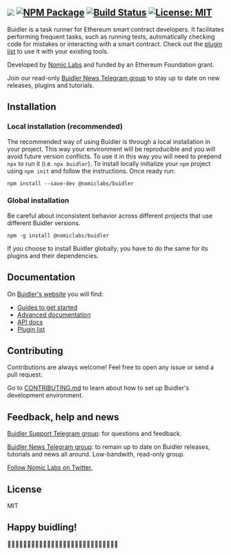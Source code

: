 ![](https://user-images.githubusercontent.com/232174/57331293-9a042100-70ee-11e9-8c37-8a5d52875bf4.png)
[![NPM Package](https://img.shields.io/npm/v/@nomiclabs/buidler.svg?style=flat-square)](https://www.npmjs.org/package/@nomiclabs/buidler)
[![Build Status](https://travis-ci.com/nomiclabs/buidler.svg?branch=master)](https://travis-ci.com/nomiclabs/buidler)
[![License: MIT](https://img.shields.io/badge/License-MIT-yellow.svg)](https://opensource.org/licenses/MIT)
---------
Buidler is a task runner for Ethereum smart contract developers. It facilitates performing frequent tasks, such as running tests, automatically checking code for mistakes or interacting with a smart contract. Check out the [plugin list](https://buidler.dev/plugins/) to use it with your existing tools.

Developed by [Nomic Labs](https://nomiclabs.io/) and funded by an Ethereum Foundation grant.

Join our read-only [Buidler News Telegram group](https://t.me/BuidlerNews) to stay up to date on new releases, plugins and tutorials.

## Installation

### Local installation (recommended)

The recommended way of using Buidler is through a local installation in your project. This way your environment will be reproducible and you will avoid future version conflicts. To use it in this way you will need to prepend `npx` to run it (i.e. `npx buidler`). To install locally initialize your `npm` project using `npm init` and follow the instructions. Once ready run:

    npm install --save-dev @nomiclabs/buidler

### Global installation

Be careful about inconsistent behavior across different projects that use different Buidler versions.

    npm -g install @nomiclabs/buidler
    
If you choose to install Buidler globally, you have to do the same for its plugins and their dependencies.

## Documentation

On [Buidler's website](https://buidler.dev) you will find:

- [Guides to get started](https://buidler.dev/guides/#getting-started)
- [Advanced documentation](https://buidler.dev/documentation/#overview)
- [API docs](https://buidler.dev/api/)
- [Plugin list](https://buidler.dev/plugins/)

## Contributing

Contributions are always welcome! Feel free to open any issue or send a pull request.

Go to [CONTRIBUTING.md](./CONTRIBUTING.md) to learn about how to set up Buidler's development environment. 

## Feedback, help and news

[Buidler Support Telegram group](http://t.me/BuidlerSupport): for questions and feedback.

[Buidler News Telegram group](http://t.me/BuidlerNews): to remain up to date on Buidler releases, tutorials and news all around. Low-bandwith, read-only group.

[Follow Nomic Labs on Twitter.](https://twitter.com/nomiclabs)

## License

MIT

## Happy buidling!

👷‍♀️👷‍♂️👷‍♀️👷‍♂️👷‍♀️👷‍♂️👷‍♀️👷‍♂️👷‍♀️👷‍♂️👷‍♀️👷‍♂️👷‍♀️👷‍♂️
